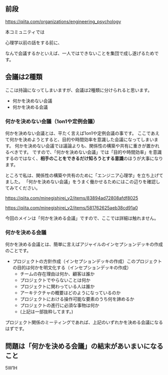


## 前段

https://qiita.com/organizations/engineering_psychology

本コミュニティでは

心理学以前の話をする前に、



なんで会議するかといえば、一人ではできないことを集団で成し遂げるためです。



## 会議は2種類

ここは持論になってしまいますが、会議は2種類に分けられると思います。

- 何かを決めない会議
- 何かを決める会議

### 何かを決めない会議（1on1や定例会議）

何かを決めない会議とは、平たく言えば1on1や定例会議の事です。
ここであえて何かを決めようとすると、目的や時間効率を意識した会議になってしまいます。
何かを決めない会議では議論よりも、関係性の構築や共有に重きが置かれるべきです。
ですので、「何かを決めない会議」では「目的や時間効率」を意識するのではなく、**相手のことをできるだけ知ろうとする意識**のほうが大事になります。

ところで私は、関係性の構築や共有のために「エンジニア心理学」を立ち上げてました。
「何かを決めない会議」をうまく働かせるためにはこの辺りを確認してみてください。

https://qiita.com/minegishirei_v2/items/83894ad72808afdf8025

https://qiita.com/minegishirei_v2/items/581762625aeb38cd91a0


今回のメインは「何かを決める会議」ですので、ここでは詳細は触れません。



### 何かを決める会議

何かを決める会議とは、簡単に言えばアジャイルのインセプションデッキの作成のことです。

- プロジェクトの方針作成（インセプションデッキの作成）このプロジェクトの目的は何かを明文化する（インセプションデッキの作成）
    - チームの存在理由は何か、顧客は誰か
    - プロジェクトでやらないことは何か
    - プロジェクトに関わっている人は誰か
    - アーキテクチャの概要はどのようになっているのか
    - プロジェクトにおける操作可能な要素のうち何を諦めるか
    - プロジェクトの進行に必須な事物は何か
    - (上記は一部抜粋してます。)

プロジェクト関係のミーティングであれば、上記のいずれかを決める会議になるはずです。








## 問題は「何かを決める会議」の結末があいまいになること

5W1H













